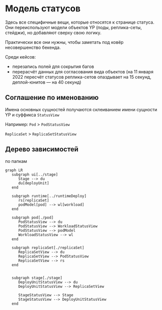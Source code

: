 # Модель статусов

Здесь все специфичные вещи, которые относятся к странице статуса.
Они переиспользуют модели объектов YP (поды, реплика-сеты, стейджи), но добавляют сверху свою логику.

Практически все они нужны, чтобы заметать под ковёр несовершенство бекенда.

Среди кейсов:
- перезапись полей для сокрытия багов
- перерасчёт данных для согласования вида объектов (на 11 января 2022 пересчёт статусов реплика-сетов опаздывает на 15 секунд, деплой-юнитов — на 40 секунд)

## Соглашение по именованию
Имена основных сущностей получаются склеиванием имени сущности YP и суффикса `StatusView`

Например:
`Pod` > `PodStatusView`

`ReplicaSet` > `ReplicaSetStatusView`

## Дерево зависимостей

по папкам
```mermaid
graph LR
   subgraph ui[../stage]
      Stage --> du
      du[deployUnit]
   end

   subgraph runtime[../runtimeDeploy]
      rs[replicaSet]
      podModel[pod] --> wl[workload]
   end

   subgraph pod[./pod]
      PodStatusView --> du
      PodStatusView --> WorkloadStatusView
      PodStatusView --> podModel
      WorkloadStatusView --> wl
   end

   subgraph replicaSet[./replicaSet]
      ReplicaSetView --> du
      ReplicaSetView --> PodStatusView
      ReplicaSetView --> rs
   end


   subgraph stage[./stage]
      DeployUnitStatusView --> du
      DeployUnitStatusView --> ReplicaSetView

      StageStatusView --> Stage
      StageStatusView --> DeployUnitStatusView
   end
```
